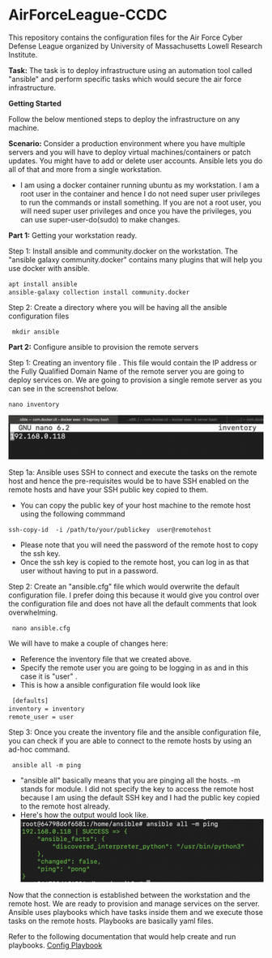 # AirForceLeague-CCDC

This repository contains the configuration files for the Air Force Cyber Defense League organized by University of Massachusetts Lowell  Research Institute.  

**Task:** The task is to deploy infrastructure using an automation tool called  "ansible" and perform specific tasks which would secure the air force infrastructure.

**Getting Started**  

Follow the below mentioned steps to deploy the infrastructure on any machine.

**Scenario:** Consider a production environment where you have multiple servers and you will have to deploy virtual machines/containers or patch updates. You might have to add or delete user accounts. Ansible lets you do all of that and more from a single workstation.

- I am using a docker container running ubuntu as my workstation. I am a root user in the     container and hence I do not need super user privileges to run the commands or install something. If you are not a root user, you will need super user privileges and once you have the privileges, you can use super-user-do(sudo) to make changes.

**Part 1:** Getting your workstation ready.

Step 1:  Install ansible and community.docker on the workstation. The "ansible galaxy community.docker" contains many plugins that will help you use docker with ansible.

```
apt install ansible
ansible-galaxy collection install community.docker
```

Step 2: Create a directory where you will be having all the ansible configuration files

```
 mkdir ansible 
```

**Part 2:**  Configure ansible to provision the remote servers

Step 1: Creating an inventory file . This file would contain the IP address or the Fully Qualified Domain Name of the remote server you are going to deploy services on. We are going to provision a single remote server as you can see in the screenshot below.

```
nano inventory
```

![inventory image](images/inventory.png)  

Step 1a:  Ansible uses SSH to connect and execute the tasks on the remote host and hence the pre-requisites would be to have SSH enabled on the remote hosts and have your SSH public key copied to them.

- You can copy the public key of your host machine to the remote host using the following commmand

```
ssh-copy-id  -i /path/to/your/publickey  user@remotehost 
```

- Please note that you will need the password of the remote host to copy the ssh key.
- Once the ssh key is copied to the remote host, you can log in as that user without having to put in a password.  

Step 2: Create an "ansible.cfg" file which would overwrite the default configuration file. I prefer doing this because it would give you control over the configuration file and does not have all the default comments that look overwhelming.

```
 nano ansible.cfg 
```

We will have to make a couple of changes here:

- Reference the inventory file that we created above.
- Specify the remote user you are going to be logging in as and in this case it is "user" .
- This is how a ansible configuration file would look like

```
 [defaults]
inventory = inventory
remote_user = user
```

Step 3: Once you create the inventory file and the ansible configuration file, you can check if you are able to connect to the remote hosts by using an ad-hoc command.

```
 ansible all -m ping
 ```

- "ansible all" basically means that you are pinging all the hosts. -m stands for module. I did not specify the key to access the remote host because I am using the default SSH key and I had the public key copied to the remote host already.
- Here's how the output would look like.
![ping](images/ping.png)

Now that the connection is established between the workstation and the remote host. We are ready to provision and manage services on the server.
Ansible uses playbooks which have tasks inside them and we execute those tasks on the remote hosts. Playbooks are  basically yaml files.

Refer to the following documentation that would help create and run playbooks.
[Config Playbook](Initial_playbook.md)
